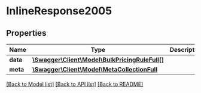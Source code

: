 # InlineResponse2005

## Properties
Name | Type | Description | Notes
------------ | ------------- | ------------- | -------------
**data** | [**\Swagger\Client\Model\BulkPricingRuleFull[]**](BulkPricingRuleFull.md) |  | [optional] 
**meta** | [**\Swagger\Client\Model\MetaCollectionFull**](MetaCollectionFull.md) |  | [optional] 

[[Back to Model list]](../README.md#documentation-for-models) [[Back to API list]](../README.md#documentation-for-api-endpoints) [[Back to README]](../README.md)


